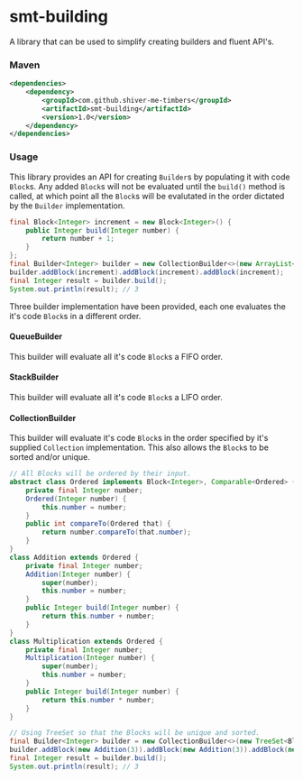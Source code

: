 <!---
Copyright (C) 2015  Karl Bennett

This program is free software: you can redistribute it and/or modify
it under the terms of the GNU General Public License as published by
the Free Software Foundation, either version 3 of the License, or
(at your option) any later version.

This program is distributed in the hope that it will be useful,
but WITHOUT ANY WARRANTY; without even the implied warranty of
MERCHANTABILITY or FITNESS FOR A PARTICULAR PURPOSE.  See the
GNU General Public License for more details.

You should have received a copy of the GNU General Public License
along with this program.  If not, see <http://www.gnu.org/licenses/>.
-->

smt-building
============

A library that can be used to simplify creating builders and fluent API's.

### Maven

```xml
<dependencies>
    <dependency>
        <groupId>com.github.shiver-me-timbers</groupId>
        <artifactId>smt-building</artifactId>
        <version>1.0</version>
    </dependency>
</dependencies>
```
### Usage

This library provides an API for creating `Builder`s by populating it with code `Block`s. Any added `Block`s will not be
evaluated until the `build()` method is called, at which point all the `Block`s will be evalutated in the order dictated
by the `Builder` implementation.

```java
final Block<Integer> increment = new Block<Integer>() {
    public Integer build(Integer number) {
        return number + 1;
    }
};
final Builder<Integer> builder = new CollectionBuilder<>(new ArrayList<Block<Integer>>(), 0);
builder.addBlock(increment).addBlock(increment).addBlock(increment);
final Integer result = builder.build();
System.out.println(result); // 3
```

Three builder implementation have been provided, each one evaluates the it's code `Block`s in a different order.

#### QueueBuilder

This builder will evaluate all it's code `Block`s a FIFO order.

#### StackBuilder

This builder will evaluate all it's code `Block`s a LIFO order.

#### CollectionBuilder

This builder will evaluate it's code `Block`s in the order specified by it's supplied `Collection` implementation. This
also allows the `Block`s to be sorted and/or unique.

```java
// All Blocks will be ordered by their input.
abstract class Ordered implements Block<Integer>, Comparable<Ordered> {
    private final Integer number;
    Ordered(Integer number) {
        this.number = number;
    }
    public int compareTo(Ordered that) {
        return number.compareTo(that.number);
    }
}
class Addition extends Ordered {
    private final Integer number;
    Addition(Integer number) {
        super(number);
        this.number = number;
    }
    public Integer build(Integer number) {
        return this.number + number;
    }
}
class Multiplication extends Ordered {
    private final Integer number;
    Multiplication(Integer number) {
        super(number);
        this.number = number;
    }
    public Integer build(Integer number) {
        return this.number * number;
    }
}

// Using TreeSet so that the Blocks will be unique and sorted.
final Builder<Integer> builder = new CollectionBuilder<>(new TreeSet<Block<Integer>>(), 0);
builder.addBlock(new Addition(3)).addBlock(new Addition(3)).addBlock(new Multiplication(2));
final Integer result = builder.build();
System.out.println(result); // 3
```